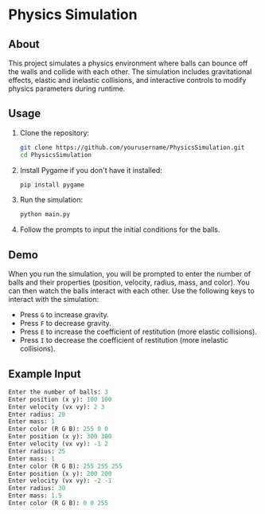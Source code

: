 # Physics Simulation

## About
This project simulates a physics environment where balls can bounce off the walls and collide with each other. The simulation includes gravitational effects, elastic and inelastic collisions, and interactive controls to modify physics parameters during runtime.

## Usage
1. Clone the repository:
    ```sh
    git clone https://github.com/yourusername/PhysicsSimulation.git
    cd PhysicsSimulation
    ```
2. Install Pygame if you don't have it installed:
    ```sh
    pip install pygame
    ```
3. Run the simulation:
    ```sh
    python main.py
    ```
4. Follow the prompts to input the initial conditions for the balls.

## Demo




When you run the simulation, you will be prompted to enter the number of balls and their properties (position, velocity, radius, mass, and color). You can then watch the balls interact with each other. Use the following keys to interact with the simulation:
- Press `G` to increase gravity.
- Press `F` to decrease gravity.
- Press `E` to increase the coefficient of restitution (more elastic collisions).
- Press `I` to decrease the coefficient of restitution (more inelastic collisions).

## Example Input
```python
Enter the number of balls: 3
Enter position (x y): 100 100
Enter velocity (vx vy): 2 3
Enter radius: 20
Enter mass: 1
Enter color (R G B): 255 0 0
Enter position (x y): 300 300
Enter velocity (vx vy): -1 2
Enter radius: 25
Enter mass: 1
Enter color (R G B): 255 255 255
Enter position (x y): 200 200
Enter velocity (vx vy): -2 -1
Enter radius: 30
Enter mass: 1.5
Enter color (R G B): 0 0 255
```
